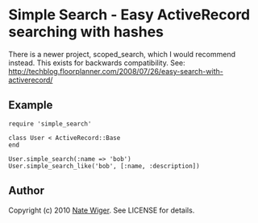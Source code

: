 Simple Search - Easy ActiveRecord searching with hashes
=======================================================

There is a newer project, scoped_search, which I would recommend instead.  This exists for backwards compatibility.
See: http://techblog.floorplanner.com/2008/07/26/easy-search-with-activerecord/

Example
-------

    require 'simple_search'
    
    class User < ActiveRecord::Base
    end

    User.simple_search(:name => 'bob')
    User.simple_search_like('bob', [:name, :description])

Author
------
Copyright (c) 2010 [Nate Wiger](http://nateware.com). See LICENSE for details.
